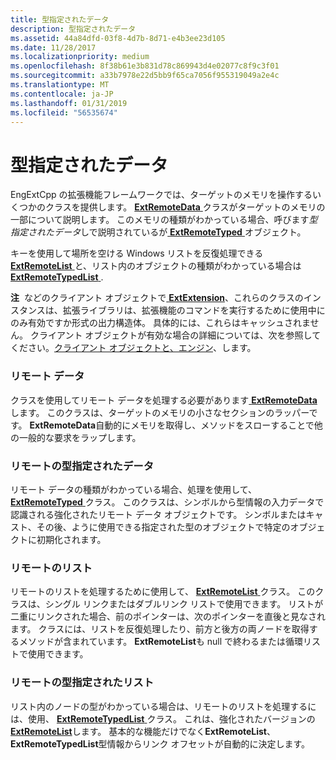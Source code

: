 ```yaml
---
title: 型指定されたデータ
description: 型指定されたデータ
ms.assetid: 44a84dfd-03f8-4d7b-8d71-e4b3ee23d105
ms.date: 11/28/2017
ms.localizationpriority: medium
ms.openlocfilehash: 8f38b61e3b831d78c869943d4e02077c8f9c3f01
ms.sourcegitcommit: a33b7978e22d5bb9f65ca7056f955319049a2e4c
ms.translationtype: MT
ms.contentlocale: ja-JP
ms.lasthandoff: 01/31/2019
ms.locfileid: "56535674"
---
```

# <a name="typed-data"></a>型指定されたデータ


EngExtCpp の拡張機能フレームワークでは、ターゲットのメモリを操作するいくつかのクラスを提供します。 [ **ExtRemoteData** ](https://msdn.microsoft.com/library/windows/hardware/ff544003)クラスがターゲットのメモリの一部について説明します。 このメモリの種類がわかっている場合、呼びます*型指定されたデータ*しで説明されているが[ **ExtRemoteTyped** ](https://msdn.microsoft.com/library/windows/hardware/ff544162)オブジェクト。

キーを使用して場所を空ける Windows リストを反復処理できる[ **ExtRemoteList** ](https://msdn.microsoft.com/library/windows/hardware/ff544114)と、リスト内のオブジェクトの種類がわかっている場合は[ **ExtRemoteTypedList** ](https://msdn.microsoft.com/library/windows/hardware/ff544173).

**注**  などのクライアント オブジェクトで[ **ExtExtension**](https://msdn.microsoft.com/library/windows/hardware/ff543981)、これらのクラスのインスタンスは、拡張ライブラリは、拡張機能のコマンドを実行するために使用中にのみ有効ですか形式の出力構造体。 具体的には、これらはキャッシュされません。 クライアント オブジェクトが有効な場合の詳細については、次を参照してください。[クライアント オブジェクトと、エンジン](client-objects-and-the-engine.md)、します。

 

### <a name="span-idremotedataspanspan-idremotedataspanremote-data"></a><span id="remote_data"></span><span id="REMOTE_DATA"></span>リモート データ

クラスを使用してリモート データを処理する必要があります[ **ExtRemoteData**](https://msdn.microsoft.com/library/windows/hardware/ff544003)します。 このクラスは、ターゲットのメモリの小さなセクションのラッパーです。 **ExtRemoteData**自動的にメモリを取得し、メソッドをスローすることで他の一般的な要求をラップします。

### <a name="span-idremotetypeddataspanspan-idremotetypeddataspanremote-typed-data"></a><span id="remote_typed_data"></span><span id="REMOTE_TYPED_DATA"></span>リモートの型指定されたデータ

リモート データの種類がわかっている場合、処理を使用して、 [ **ExtRemoteTyped** ](https://msdn.microsoft.com/library/windows/hardware/ff544162)クラス。 このクラスは、シンボルから型情報の入力データで認識される強化されたリモート データ オブジェクトです。 シンボルまたはキャスト、その後、ように使用できる指定された型のオブジェクトで特定のオブジェクトに初期化されます。

### <a name="span-idremotelistsspanspan-idremotelistsspanremote-lists"></a><span id="remote_lists"></span><span id="REMOTE_LISTS"></span>リモートのリスト

リモートのリストを処理するために使用して、 [ **ExtRemoteList** ](https://msdn.microsoft.com/library/windows/hardware/ff544114)クラス。 このクラスは、シングル リンクまたはダブルリンク リストで使用できます。 リストが二重にリンクされた場合、前のポインターは、次のポインターを直後と見なされます。 クラスには、リストを反復処理したり、前方と後方の両ノードを取得するメソッドが含まれています。 **ExtRemoteList**も null で終わるまたは循環リストで使用できます。

### <a name="span-idremotetypedlistsspanspan-idremotetypedlistsspanremote-typed-lists"></a><span id="remote_typed_lists"></span><span id="REMOTE_TYPED_LISTS"></span>リモートの型指定されたリスト

リスト内のノードの型がわかっている場合は、リモートのリストを処理するには、使用、 [ **ExtRemoteTypedList** ](https://msdn.microsoft.com/library/windows/hardware/ff544173)クラス。 これは、強化されたバージョンの[ **ExtRemoteList**](https://msdn.microsoft.com/library/windows/hardware/ff544114)します。 基本的な機能だけでなく**ExtRemoteList**、 **ExtRemoteTypedList**型情報からリンク オフセットが自動的に決定します。

 

 






